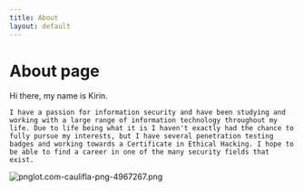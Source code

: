 ```yaml
---
title: About
layout: default
---
```


# About page

Hi there, my name is Kirin.

    I have a passion for information security and have been studying and working with a large range of information technology throughout my life. Due to life being what it is I haven't exactly had the chance to fully pursue my interests, but I have several penetration testing badges and working towards a Certificate in Ethical Hacking. I hope to be able to find a career in one of the many security fields that exist.

![pnglot.com-caulifla-png-4967267.png](/uploads/pnglot.com-caulifla-png-4967267.png)

